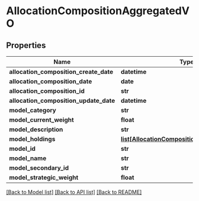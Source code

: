 # AllocationCompositionAggregatedVO

## Properties
Name | Type | Description | Notes
------------ | ------------- | ------------- | -------------
**allocation_composition_create_date** | **datetime** |  | [optional] 
**allocation_composition_date** | **date** |  | [optional] 
**allocation_composition_id** | **str** |  | [optional] 
**allocation_composition_update_date** | **datetime** |  | [optional] 
**model_category** | **str** |  | [optional] 
**model_current_weight** | **float** |  | [optional] 
**model_description** | **str** |  | [optional] 
**model_holdings** | [**list[AllocationCompositionModelHoldingsVO]**](AllocationCompositionModelHoldingsVO.md) |  | [optional] 
**model_id** | **str** |  | [optional] 
**model_name** | **str** |  | [optional] 
**model_secondary_id** | **str** |  | [optional] 
**model_strategic_weight** | **float** |  | [optional] 

[[Back to Model list]](../README.md#documentation-for-models) [[Back to API list]](../README.md#documentation-for-api-endpoints) [[Back to README]](../README.md)


